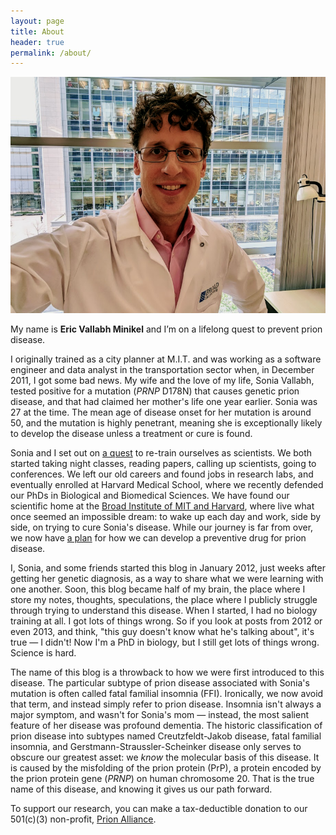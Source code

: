 ```yaml
---
layout: page
title: About
header: true
permalink: /about/
---
```


![Eric Minikel](/media/2019/04/e-2019-04-30.png)

My name is **Eric Vallabh Minikel** and I’m on a lifelong quest to prevent prion disease.

I originally trained as a city planner at M.I.T. and was working as a software engineer and data analyst in the transportation sector when, in December 2011, I got some bad news. My wife and the love of my life, Sonia Vallabh, tested positive for a mutation (*PRNP* D178N) that causes genetic prion disease, and that had claimed her mother's life one year earlier. Sonia was 27 at the time. The mean age of disease onset for her mutation is around 50, and the mutation is highly penetrant, meaning she is exceptionally likely to develop the disease unless a treatment or cure is found.

Sonia and I set out on [a quest](http://www.newyorker.com/books/page-turner/a-prion-love-story) to re-train ourselves as scientists. We both started taking night classes, reading papers, calling up scientists, going to conferences. We left our old careers and found jobs in research labs, and eventually enrolled at Harvard Medical School, where we recently defended our PhDs in Biological and Biomedical Sciences. We have found our scientific home at the [Broad Institute of MIT and Harvard](http://www.broadinstitute.org), where live what once seemed an impossible dream: to wake up each day and work, side by side, on trying to cure Sonia's disease. While our journey is far from over, we now have [a plan](https://www.wired.com/story/sleep-no-more-crusade-genetic-killer/) for how we can develop a preventive drug for prion disease.

I, Sonia, and some friends started this blog in January 2012, just weeks after getting her genetic diagnosis, as a way to share what we were learning with one another. Soon, this blog became half of my brain, the place where I store my notes, thoughts, speculations, the place where I publicly struggle through trying to understand this disease. When I started, I had no biology training at all. I got lots of things wrong. So if you look at posts from 2012 or even 2013, and think, "this guy doesn't know what he's talking about", it's true &mdash; I didn't! Now I'm a PhD in biology, but I still get lots of things wrong. Science is hard. 

The name of this blog is a throwback to how we were first introduced to this disease. The particular subtype of prion disease associated with Sonia's mutation is often called fatal familial insomnia (FFI). Ironically, we now avoid that term, and instead simply refer to prion disease. Insomnia isn't always a major symptom, and wasn't for Sonia's mom &mdash; instead, the most salient feature of her disease was profound dementia. The historic classification of prion disease into subtypes named Creutzfeldt-Jakob disease, fatal familial insomnia, and Gerstmann-Straussler-Scheinker disease only serves to obscure our greatest asset: we *know* the molecular basis of this disease. It is caused by the misfolding of the prion protein (PrP), a protein encoded by the prion protein gene (*PRNP*) on human chromosome 20. That is the true name of this disease, and knowing it gives us our path forward.

To support our research, you can make a tax-deductible donation to our 501(c)(3) non-profit, [Prion Alliance](http://www.prionalliance.org/donate/).


